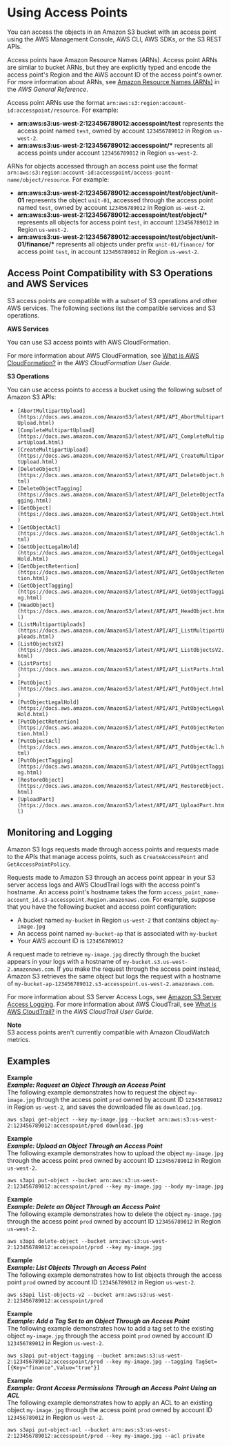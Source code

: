 # Using Access Points<a name="using-access-points"></a>

You can access the objects in an Amazon S3 bucket with an access point using the AWS Management Console, AWS CLI, AWS SDKs, or the S3 REST APIs\.

Access points have Amazon Resource Names \(ARNs\)\. Access point ARNs are similar to bucket ARNs, but they are explicitly typed and encode the access point's Region and the AWS account ID of the access point's owner\. For more information about ARNs, see [Amazon Resource Names \(ARNs\)](https://docs.aws.amazon.com/general/latest/gr/aws-arns-and-namespaces.html) in the *AWS General Reference*\.

Access point ARNs use the format `arn:aws:s3:region:account-id:accesspoint/resource`\. For example:
+ **arn:aws:s3:us\-west\-2:123456789012:accesspoint/test** represents the access point named `test`, owned by account `123456789012` in Region `us-west-2`\.
+ **arn:aws:s3:us\-west\-2:123456789012:accesspoint/\*** represents all access points under account `123456789012` in Region `us-west-2`\.

ARNs for objects accessed through an access point use the format `arn:aws:s3:region:account-id:accesspoint/access-point-name/object/resource`\. For example:
+ **arn:aws:s3:us\-west\-2:123456789012:accesspoint/test/object/unit\-01** represents the object `unit-01`, accessed through the access point named `test`, owned by account `123456789012` in Region `us-west-2`\.
+ **arn:aws:s3:us\-west\-2:123456789012:accesspoint/test/object/\*** represents all objects for access point `test`, in account `123456789012` in Region `us-west-2`\.
+ **arn:aws:s3:us\-west\-2:123456789012:accesspoint/test/object/unit\-01/finance/\*** represents all objects under prefix `unit-01/finance/` for access point `test`, in account `123456789012` in Region `us-west-2`\.

## Access Point Compatibility with S3 Operations and AWS Services<a name="access-points-service-api-support"></a>

S3 access points are compatible with a subset of S3 operations and other AWS services\. The following sections list the compatible services and S3 operations\.

**AWS Services**

You can use S3 access points with AWS CloudFormation\.

For more information about AWS CloudFormation, see [What is AWS CloudFormation?](https://docs.aws.amazon.com/AWSCloudFormation/latest/UserGuide/Welcome.html) in the *AWS CloudFormation User Guide*\.

**S3 Operations**

You can use access points to access a bucket using the following subset of Amazon S3 APIs:
+ `[AbortMultipartUpload](https://docs.aws.amazon.com/AmazonS3/latest/API/API_AbortMultipartUpload.html)`
+ `[CompleteMultipartUpload](https://docs.aws.amazon.com/AmazonS3/latest/API/API_CompleteMultipartUpload.html)`
+ `[CreateMultipartUpload](https://docs.aws.amazon.com/AmazonS3/latest/API/API_CreateMultipartUpload.html)`
+ `[DeleteObject](https://docs.aws.amazon.com/AmazonS3/latest/API/API_DeleteObject.html)`
+ `[DeleteObjectTagging](https://docs.aws.amazon.com/AmazonS3/latest/API/API_DeleteObjectTagging.html)`
+ `[GetObject](https://docs.aws.amazon.com/AmazonS3/latest/API/API_GetObject.html)`
+ `[GetObjectAcl](https://docs.aws.amazon.com/AmazonS3/latest/API/API_GetObjectAcl.html)`
+ `[GetObjectLegalHold](https://docs.aws.amazon.com/AmazonS3/latest/API/API_GetObjectLegalHold.html)`
+ `[GetObjectRetention](https://docs.aws.amazon.com/AmazonS3/latest/API/API_GetObjectRetention.html)`
+ `[GetObjectTagging](https://docs.aws.amazon.com/AmazonS3/latest/API/API_GetObjectTagging.html)`
+ `[HeadObject](https://docs.aws.amazon.com/AmazonS3/latest/API/API_HeadObject.html)`
+ `[ListMultipartUploads](https://docs.aws.amazon.com/AmazonS3/latest/API/API_ListMultipartUploads.html)`
+ `[ListObjectsV2](https://docs.aws.amazon.com/AmazonS3/latest/API/API_ListObjectsV2.html)`
+ `[ListParts](https://docs.aws.amazon.com/AmazonS3/latest/API/API_ListParts.html)`
+ `[PutObject](https://docs.aws.amazon.com/AmazonS3/latest/API/API_PutObject.html)`
+ `[PutObjectLegalHold](https://docs.aws.amazon.com/AmazonS3/latest/API/API_PutObjectLegalHold.html)`
+ `[PutObjectRetention](https://docs.aws.amazon.com/AmazonS3/latest/API/API_PutObjectRetention.html)`
+ `[PutObjectAcl](https://docs.aws.amazon.com/AmazonS3/latest/API/API_PutObjectAcl.html)`
+ `[PutObjectTagging](https://docs.aws.amazon.com/AmazonS3/latest/API/API_PutObjectTagging.html)`
+ `[RestoreObject](https://docs.aws.amazon.com/AmazonS3/latest/API/API_RestoreObject.html)`
+ `[UploadPart](https://docs.aws.amazon.com/AmazonS3/latest/API/API_UploadPart.html)`

## Monitoring and Logging<a name="access-points-monitoring-logging"></a>

Amazon S3 logs requests made through access points and requests made to the APIs that manage access points, such as `CreateAccessPoint` and `GetAccessPointPolicy`\.

Requests made to Amazon S3 through an access point appear in your S3 server access logs and AWS CloudTrail logs with the access point's hostname\. An access point's hostname takes the form `access_point_name-account_id.s3-accesspoint.Region.amazonaws.com`\. For example, suppose that you have the following bucket and access point configuration:
+ A bucket named `my-bucket` in Region `us-west-2` that contains object `my-image.jpg`
+ An access point named `my-bucket-ap` that is associated with `my-bucket`
+ Your AWS account ID is `123456789012`

A request made to retrieve `my-image.jpg` directly through the bucket appears in your logs with a hostname of `my-bucket.s3.us-west-2.amazonaws.com`\. If you make the request through the access point instead, Amazon S3 retrieves the same object but logs the request with a hostname of `my-bucket-ap-123456789012.s3-accesspoint.us-west-2.amazonaws.com`\.

For more information about S3 Server Access Logs, see [Amazon S3 Server Access Logging](ServerLogs.md)\. For more information about AWS CloudTrail, see [What is AWS CloudTrail?](https://docs.aws.amazon.com/awscloudtrail/latest/userguide/cloudtrail-user-guide.html) in the *AWS CloudTrail User Guide*\.

**Note**  
S3 access points aren't currently compatible with Amazon CloudWatch metrics\.

## Examples<a name="access-points-usage-examples"></a>

**Example**  
***Example: Request an Object Through an Access Point***  
The following example demonstrates how to request the object `my-image.jpg` through the access point `prod` owned by account ID `123456789012` in Region `us-west-2`, and saves the downloaded file as `download.jpg`\.  

```
aws s3api get-object --key my-image.jpg --bucket arn:aws:s3:us-west-2:123456789012:accesspoint/prod download.jpg
```

**Example**  
***Example: Upload an Object Through an Access Point***  
The following example demonstrates how to upload the object `my-image.jpg` through the access point `prod` owned by account ID `123456789012` in Region `us-west-2`\.  

```
aws s3api put-object --bucket arn:aws:s3:us-west-2:123456789012:accesspoint/prod --key my-image.jpg --body my-image.jpg
```

**Example**  
***Example: Delete an Object Through an Access Point***  
The following example demonstrates how to delete the object `my-image.jpg` through the access point `prod` owned by account ID `123456789012` in Region `us-west-2`\.  

```
aws s3api delete-object --bucket arn:aws:s3:us-west-2:123456789012:accesspoint/prod --key my-image.jpg
```

**Example**  
***Example: List Objects Through an Access Point***  
The following example demonstrates how to list objects through the access point `prod` owned by account ID `123456789012` in Region `us-west-2`\.  

```
aws s3api list-objects-v2 --bucket arn:aws:s3:us-west-2:123456789012:accesspoint/prod
```

**Example**  
***Example: Add a Tag Set to an Object Through an Access Point***  
The following example demonstrates how to add a tag set to the existing object `my-image.jpg` through the access point `prod` owned by account ID `123456789012` in Region `us-west-2`\.  

```
aws s3api put-object-tagging --bucket arn:aws:s3:us-west-2:123456789012:accesspoint/prod --key my-image.jpg --tagging TagSet=[{Key="finance",Value="true"}]
```

**Example**  
***Example: Grant Access Permissions Through an Access Point Using an ACL***  
The following example demonstrates how to apply an ACL to an existing object `my-image.jpg` through the access point `prod` owned by account ID `123456789012` in Region `us-west-2`\.  

```
aws s3api put-object-acl --bucket arn:aws:s3:us-west-2:123456789012:accesspoint/prod --key my-image.jpg --acl private
```